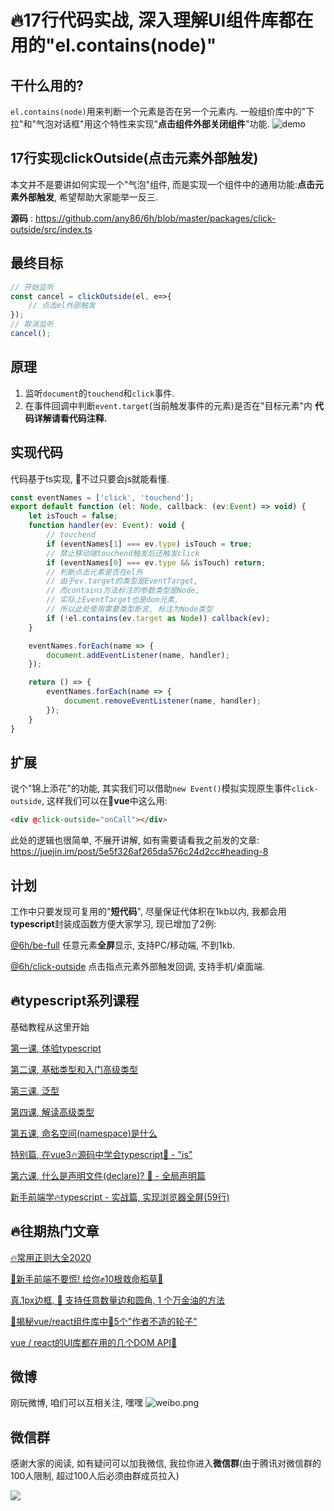 # 🔥17行代码实战, 深入理解UI组件库都在用的"el.contains(node)"

## 干什么用的?
`el.contains(node)`用来判断一个元素是否在另一个元素内.
一般组价库中的"下拉"和"气泡对话框"用这个特性来实现"**点击组件外部关闭组件**"功能.
![demo](https://user-gold-cdn.xitu.io/2020/3/23/171052b7e0893372?w=366&h=206&f=gif&s=1715417)

## 17行实现clickOutside(点击元素外部触发)
本文并不是要讲如何实现一个"气泡"组件, 而是实现一个组件中的通用功能:**点击元素外部触发**, 希望帮助大家能举一反三.

**源码** : 
https://github.com/any86/6h/blob/master/packages/click-outside/src/index.ts
## 最终目标
```typescript
// 开始监听
const cancel = clickOutside(el, e=>{
    // 点击el外部触发
});
// 取消监听
cancel();
```

## 原理
1. 监听`document`的`touchend`和`click`事件.
2. 在事件回调中判断`event.target`(当前触发事件的元素)是否在"目标元素"内
**代码详解请看代码注释.**

## 实现代码
代码基于ts实现, 🤖不过只要会js就能看懂.
```javascript
const eventNames = ['click', 'touchend'];
export default function (el: Node, callback: (ev:Event) => void) {
    let isTouch = false;
    function handler(ev: Event): void {
        // touchend
        if (eventNames[1] === ev.type) isTouch = true;
        // 禁止移动端touchend触发后还触发click
        if (eventNames[0] === ev.type && isTouch) return;
        // 判断点击元素是否在el外
        // 由于ev.target的类型是EventTarget,
        // 而contains方法标注的参数类型是Node, 
        // 实际上EventTarget也是dom元素,
        // 所以此处使用需要类型断言, 标注为Node类型
        if (!el.contains(ev.target as Node)) callback(ev);
    }

    eventNames.forEach(name => {
        document.addEventListener(name, handler);
    });

    return () => {
        eventNames.forEach(name => {
            document.removeEventListener(name, handler);
        });
    }
}
```

## 扩展
说个"锦上添花"的功能, 其实我们可以借助`new Event()`模拟实现原生事件`click-outside`, 这样我们可以在🤖**vue**中这么用:
```html
<div @click-outside="onCall"></div>
```
此处的逻辑也很简单, 不展开讲解, 如有需要请看我之前发的文章: https://juejin.im/post/5e5f326af265da576c24d2cc#heading-8

## 计划
工作中只要发现可复用的"**短代码**", 尽量保证代体积在1kb以内, 我都会用**typescript**封装成函数方便大家学习, 现已增加了2例:

[@6h/be-full](https://github.com/any86/6h/tree/master/packages/be-full)
任意元素**全屏**显示, 支持PC/移动端, 不到1kb.

[@6h/click-outside](https://github.com/any86/6h/tree/master/packages/click-outside) 
点击指点元素外部触发回调, 支持手机/桌面端.


## 🔥typescript系列课程
基础教程从这里开始

[第一课, 体验typescript](https://juejin.im/post/5d19ad6de51d451063431864)

[第二课, 基础类型和入门高级类型](https://juejin.im/post/5d1af3426fb9a07ed4411a9b)

[第三课, 泛型](https://juejin.im/post/5d27f160e51d45108223fcf9)

[第四课, 解读高级类型](https://juejin.im/post/5d3fe80fe51d456206115987)

[第五课, 命名空间(namespace)是什么](https://juejin.im/post/5d5d04dfe51d4561af16dd24)

[特别篇, 在vue3🔥源码中学会typescript🦕 - "is"](https://juejin.im/post/5da6d1aae51d4524ad10d1d8)

[第六课, 什么是声明文件(declare)? 🦕 - 全局声明篇](https://juejin.im/post/5dcbc9e2e51d451bcb39f123)

[新手前端学🔥typescript - 实战篇, 实现浏览器全屏(59行)](https://juejin.im/post/5dd33ce3e51d453fbf29e0e5)

## 🔥往期热门文章
[🔥常用正则大全2020](https://juejin.im/post/5d245d4151882555300feb77)

[🚆新手前端不要慌! 给你✊10根救命稻草🍃](https://juejin.im/post/5d904712e51d45781e0f5dd0)

[真.1px边框, 🚀 支持任意数量边和圆角, 1 个万金油的方法](https://juejin.im/post/5d70a030f265da03a715f3fd)

[🚀揭秘vue/react组件库中🤚5个"作者不造的轮子"](https://juejin.im/post/5d89cd156fb9a06acb3ee19e)

[vue / react的UI库都在用的几个DOM API🚀](https://juejin.im/post/5d808601f265da03ef7a469b)

## 微博
刚玩微博, 咱们可以互相关注, 嘿嘿
![weibo.png](https://user-gold-cdn.xitu.io/2019/12/30/16f54bffe31ce14b?w=810&h=1020&f=jpeg&s=84481)

## 微信群
感谢大家的阅读, 如有疑问可以加我微信, 我拉你进入**微信群**(由于腾讯对微信群的100人限制, 超过100人后必须由群成员拉入)

![](https://user-gold-cdn.xitu.io/2019/9/19/16d474d245b69492?w=512&h=512&f=jpeg&s=27137)